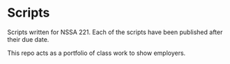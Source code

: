 # Scripts

Scripts written for NSSA 221. Each of the scripts have been published after their due date. 

This repo acts as a portfolio of class work to show employers. 
